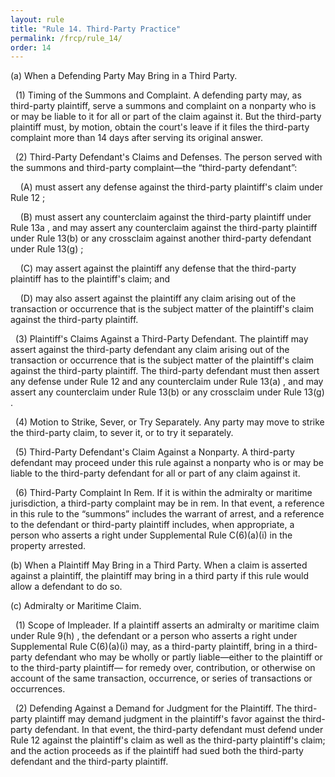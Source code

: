 ```yaml
---
layout: rule
title: "Rule 14. Third-Party Practice"
permalink: /frcp/rule_14/
order: 14
---
```


(a) When a Defending Party May Bring in a Third Party.


&nbsp;&nbsp;(1) Timing of the Summons and Complaint. A defending party may, as third-party plaintiff, serve a summons and complaint on a nonparty who is or may be liable to it for all or part of the claim against it. But the third-party plaintiff must, by motion, obtain the court's leave if it files the third-party complaint more than 14 days after serving its original answer.


&nbsp;&nbsp;(2) Third-Party Defendant's Claims and Defenses. The person served with the summons and third-party complaint—the “third-party defendant”:


&nbsp;&nbsp;&nbsp;&nbsp;(A) must assert any defense against the third-party plaintiff's claim under Rule 12 ;


&nbsp;&nbsp;&nbsp;&nbsp;(B) must assert any counterclaim against the third-party plaintiff under Rule 13a , and may assert any counterclaim against the third-party plaintiff under Rule 13(b) or any crossclaim against another third-party defendant under Rule 13(g) ;


&nbsp;&nbsp;&nbsp;&nbsp;(C) may assert against the plaintiff any defense that the third-party plaintiff has to the plaintiff's claim; and


&nbsp;&nbsp;&nbsp;&nbsp;(D) may also assert against the plaintiff any claim arising out of the transaction or occurrence that is the subject matter of the plaintiff's claim against the third-party plaintiff.


&nbsp;&nbsp;(3) Plaintiff's Claims Against a Third-Party Defendant. The plaintiff may assert against the third-party defendant any claim arising out of the transaction or occurrence that is the subject matter of the plaintiff's claim against the third-party plaintiff. The third-party defendant must then assert any defense under Rule 12 and any counterclaim under Rule 13(a) , and may assert any counterclaim under Rule 13(b) or any crossclaim under Rule 13(g) .


&nbsp;&nbsp;(4) Motion to Strike, Sever, or Try Separately. Any party may move to strike the third-party claim, to sever it, or to try it separately.


&nbsp;&nbsp;(5) Third-Party Defendant's Claim Against a Nonparty. A third-party defendant may proceed under this rule against a nonparty who is or may be liable to the third-party defendant for all or part of any claim against it.


&nbsp;&nbsp;(6) Third-Party Complaint In Rem. If it is within the admiralty or maritime jurisdiction, a third-party complaint may be in rem. In that event, a reference in this rule to the “summons” includes the warrant of arrest, and a reference to the defendant or third-party plaintiff includes, when appropriate, a person who asserts a right under Supplemental Rule C(6)(a)(i) in the property arrested.


(b) When a Plaintiff May Bring in a Third Party. When a claim is asserted against a plaintiff, the plaintiff may bring in a third party if this rule would allow a defendant to do so.


(c) Admiralty or Maritime Claim.


&nbsp;&nbsp;(1) Scope of Impleader. If a plaintiff asserts an admiralty or maritime claim under Rule 9(h) , the defendant or a person who asserts a right under Supplemental Rule C(6)(a)(i) may, as a third-party plaintiff, bring in a third-party defendant who may be wholly or partly liable—either to the plaintiff or to the third-party plaintiff— for remedy over, contribution, or otherwise on account of the same transaction, occurrence, or series of transactions or occurrences.


&nbsp;&nbsp;(2) Defending Against a Demand for Judgment for the Plaintiff. The third-party plaintiff may demand judgment in the plaintiff's favor against the third-party defendant. In that event, the third-party defendant must defend under Rule 12 against the plaintiff's claim as well as the third-party plaintiff's claim; and the action proceeds as if the plaintiff had sued both the third-party defendant and the third-party plaintiff.
